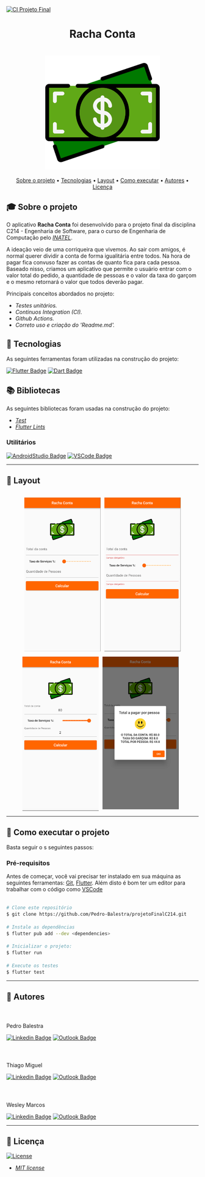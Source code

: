 [![CI Projeto Final](https://github.com/Pedro-Balestra/projetoFinalC214/actions/workflows/dart.yml/badge.svg)](https://github.com/Pedro-Balestra/projetoFinalC214/actions/workflows/dart.yml)

<h1 align="center">Racha Conta</h1>
<h1 align="center">
    <img align="center" src="assets\icon_money.png" width="300px;" alt="logo"/>
</h1>
<!-- <h3 align="center">✅ Concluído ✅</h3> -->


<p align="center">
 <a href="#-sobre-o-projeto">Sobre o projeto</a> •
 <a href="#-tecnologias">Tecnologias</a> • 
 <a href="#-layout">Layout</a> • 
 <a href="#-como-executar-o-projeto">Como executar</a> • 
 <a href="#-autores">Autores</a> • 
 <a href="#user-content--licença">Licença</a>
</p>

## 🎓 Sobre o projeto

O aplicativo **Racha Conta** foi desenvolvido para o projeto final da disciplina C214 - Engenharia de Software, para o curso de Engenharia de Computação pelo *[INATEL](https://inatel.br/home/)*.

A ideação veio de uma corriqueira que vivemos. Ao sair com amigos, é normal querer dividir a conta de forma igualitária entre todos. Na hora de pagar fica convuso fazer as contas de quanto fica para cada pessoa. Baseado nisso, criamos um aplicativo que permite o usuário entrar com  o valor total do pedido, a quantidade de pessoas e o valor da taxa do garçom e o mesmo retornará o valor que todos deverão pagar.

Principais conceitos abordados no projeto:

- *Testes unitários.*
- *Continuos Integration (CI).*
- *Github Actions.*
- *Correto uso e criação do 'Readme.md'.*


## 📜 Tecnologias 

As seguintes ferramentas foram utilizadas na construção do projeto:

  [![Flutter Badge](https://img.shields.io/badge/Flutter-02569B?style=for-the-badge&logo=flutter&logoColor=white)](https://pub.dev/)
  [![Dart Badge](https://img.shields.io/badge/Dart-0175C2?style=for-the-badge&logo=dart&logoColor=white)](https://dart.dev/)


## 📚 Bibliotecas

As seguintes bibliotecas foram usadas na construção do projeto:

- *[Test](https://pub.dev/packages/flutter_lints)*
- *[Flutter Lints](https://pub.dev/packages/test)*

  
### Utilitários

<!-- - Editor:  *[Android Studio](https://developer.android.com/studio)* -->
<!-- - Editor:  *[Visual Studio Code](https://code.visualstudio.com/)* -->


[![AndroidStudio Badge](https://img.shields.io/badge/Android_Studio-3DDC84?style=for-the-badge&logo=android-studio&logoColor=white)](https://developer.android.com/studio)
[![VSCode Badge](https://img.shields.io/badge/Visual_Studio_Code-0078D4?style=for-the-badge&logo=visual%20studio%20code&logoColor=white)](https://code.visualstudio.com/)

---

## 🎨 Layout

<p align="center" style="display: flex; flex-direction: column; align-items: flex-start; justify-content: center;">
    <p align="center" style="display: flex; align-items: flex-start; justify-content: center;">
    <img alt="first page" style="margin-right: 10px"
    src="assets\tela1.png" width="200px">
    <img alt="second page" 
    src="assets\tela4.png" width="200px">
    </p>
    <p align="center" style="display: flex; align-items: flex-start; justify-content: center;">
    <img alt="third page" style="margin-right: 10px" src="assets\tela2.png" width="200px">
    <img alt="last page" style="margin-right: 10px"
    src="assets\tela3.png" width="200px">
</p>

---

## 🚀 Como executar o projeto

Basta seguir o s seguintes passos:

### Pré-requisitos

Antes de começar, você vai precisar ter instalado em sua máquina as seguintes ferramentas:
[Git](https://git-scm.com), [Flutter](https://docs.flutter.dev/get-started/install). Além disto é bom ter um editor para trabalhar com o código como [VSCode](https://code.visualstudio.com/)

```bash

# Clone este repositório
$ git clone https://github.com/Pedro-Balestra/projetoFinalC214.git

# Instale as dependências
$ flutter pub add --dev <dependencies>

# Inicializar o projeto:
$ flutter run

# Execute os testes
$ flutter test

```

---

## 👥 Autores

<h4 align="left">
    <img style="border-radius: 50%; margin-right: 30px" src="https://avatars.githubusercontent.com/pedro-balestra" width="180px;" alt=""/>
</h4>

Pedro Balestra

[![Linkedin Badge](https://img.shields.io/badge/LinkedIn-0077B5?style=for-the-badge&logo=linkedin&logoColor=white)]([https://www.linkedin.com/in/pedro-balestra/)
[![Outlook Badge](https://img.shields.io/badge/Outlook-0078D4?style=for-the-badge&logo=microsoft-outlook&logoColor=white)](mailto:gabriel.barboza@gec.inatel.br)

<h4 align="left">
    <img style="border-radius: 50%; margin-right: 30px" src="https://avatars.githubusercontent.com/ThiagoMiguel7" width="180px;" alt=""/>
</h4>


Thiago Miguel

[![Linkedin Badge](https://img.shields.io/badge/LinkedIn-0077B5?style=for-the-badge&logo=linkedin&logoColor=white)](https://www.linkedin.com/in/thiago-miguel-b706b91a6/)
[![Outlook Badge](https://img.shields.io/badge/Outlook-0078D4?style=for-the-badge&logo=microsoft-outlook&logoColor=white)](mailto:thiago.miguel@gec.inatel.br)


<h4 align="left">
    <img style="border-radius: 50%; margin-right: 30px" src="https://avatars.githubusercontent.com/wesley-marcos" width="180px;" alt=""/>
</h4>

Wesley Marcos


[![Linkedin Badge](https://img.shields.io/badge/LinkedIn-0077B5?style=for-the-badge&logo=linkedin&logoColor=white)](https://www.linkedin.com/in/wesley-marcos-borges/)
[![Outlook Badge](https://img.shields.io/badge/Outlook-0078D4?style=for-the-badge&logo=microsoft-outlook&logoColor=white)](mailto:wesley.marcos@gec.inatel.br)

---
## 📝 Licença
[![License](https://img.shields.io/github/license/wesley-marcos/C214_teste_mock)](http://badges.mit-license.org)

- *[MIT license](https://choosealicense.com/licenses/mit/)*
